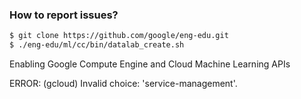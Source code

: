 ### How to report issues?

``` bash
$ git clone https://github.com/google/eng-edu.git
$ ./eng-edu/ml/cc/bin/datalab_create.sh
```


Enabling Google Compute Engine and Cloud Machine Learning APIs

ERROR: (gcloud) Invalid choice: 'service-management'.
